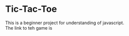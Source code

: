 # Tic-Tac-Toe
This is a beginner project for understanding of javascript.
<br>
The link to teh game is 
